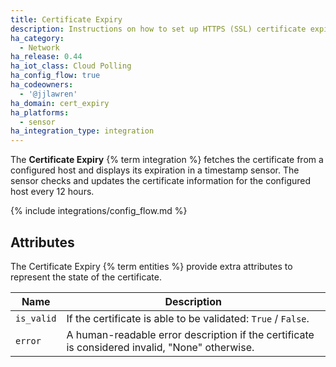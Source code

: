 ```yaml
---
title: Certificate Expiry
description: Instructions on how to set up HTTPS (SSL) certificate expiry sensors within Home Assistant.
ha_category:
  - Network
ha_release: 0.44
ha_iot_class: Cloud Polling
ha_config_flow: true
ha_codeowners:
  - '@jjlawren'
ha_domain: cert_expiry
ha_platforms:
  - sensor
ha_integration_type: integration
---
```


The **Certificate Expiry** {% term integration %} fetches the certificate from a configured host and displays its expiration in a timestamp sensor.
The sensor checks and updates the certificate information for the configured host every 12 hours.

{% include integrations/config_flow.md %}

## Attributes

The Certificate Expiry {% term entities %} provide extra attributes to represent the state of the certificate.

| Name | Description |
| ---- | ----------- |
| `is_valid` | If the certificate is able to be validated: `True` / `False`.
| `error` | A human-readable error description if the certificate is considered invalid, "None" otherwise.
